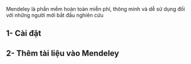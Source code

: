 Mendeley là phần mềm hoàn toàn miễn phí, thông minh và dễ sử dụng đối với những người mới bắt đầu nghiên cứu 
## 1- Cài đặt 
## 2- Thêm tài liệu vào Mendeley
